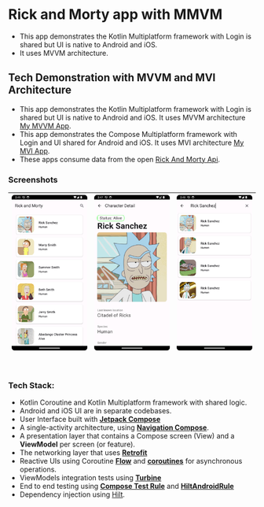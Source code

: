 # Rick and Morty app with MMVM
*  This app demonstrates the Kotlin Multiplatform framework with Login is shared but UI is native to Android and iOS.
*  It uses MVVM architecture.



## Tech Demonstration with MVVM and MVI Architecture
*  This app demonstrates the Kotlin Multiplatform framework with Login is shared but UI is native to Android and iOS. It uses MVVM architecture [My MVVM App](https://github.com/bhojak/RickMortyApp-KMM/tree/master).
*  This app demonstrates the Compose Multiplatform framework with Login and UI shared for Android and iOS. It uses MVI architecture [My MVI App](https://github.com/bhojak/RickAndMortyApp-CMP). 
*  These apps consume data from the open [Rick And Morty Api](https://rickandmortyapi.com/).



### Screenshots   


| <img width="240" src="./screenshots/characters_list.png" /> | <img width="240" src="./screenshots/character_detail.png" /> | <img width="240" src="./screenshots/characters_search.png" /> |
|-------------------------------------------------------------|--------------------------------------------------------------|---------------------------------------------------------------|

<br/>

### Tech Stack:

*   Kotlin Coroutine and Kotlin Multiplatform framework with shared logic.
*   Android and iOS UI are in separate codebases.
*   User Interface built with **[Jetpack Compose](https://developer.android.com/jetpack/compose)**
*   A single-activity architecture, using **[Navigation Compose](https://developer.android.com/jetpack/compose/navigation)**.
*   A presentation layer that contains a Compose screen (View) and a **ViewModel** per screen (or feature).
*   The networking layer that uses **[Retrofit](https://square.github.io/retrofit/)**
*   Reactive UIs using Coroutine **[Flow](https://developer.android.com/kotlin/flow)** and **[coroutines](https://kotlinlang.org/docs/coroutines-overview.html)** for asynchronous operations.
*   ViewModels integration tests using **[Turbine](https://github.com/cashapp/turbine)**
*   End to end testing using **[Compose Test Rule](https://developer.android.com/reference/kotlin/androidx/compose/ui/test/junit4/ComposeTestRule)** and **[HiltAndroidRule](https://dagger.dev/api/latest/dagger/hilt/android/testing/HiltAndroidRule.html)**
*   Dependency injection using [Hilt](https://developer.android.com/training/dependency-injection/hilt-android).





